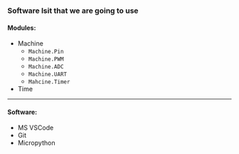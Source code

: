 ### Software lsit that we are going to use

#### Modules:

- Machine 
    - `Machine.Pin`
    - `Machine.PWM`
    - `Machine.ADC`
    - `Machine.UART`
    - `Mahcine.Timer`
- Time

---

#### Software:

- MS VSCode
- Git
- Micropython